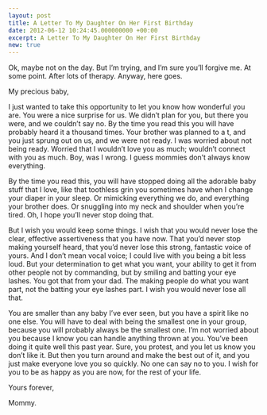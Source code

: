 ```yaml
---
layout: post
title: A Letter To My Daughter On Her First Birthday
date: 2012-06-12 10:24:45.000000000 +00:00
excerpt: A Letter To My Daughter On Her First Birthday
new: true
---
```


Ok, maybe not on the day. But I’m trying, and I’m sure you’ll forgive me. At some point. After lots of therapy. Anyway, here goes.

My precious baby,

I just wanted to take this opportunity to let you know how wonderful you are. You were a nice surprise for us. We didn’t plan for you, but there you were, and we couldn’t say no. By the time you read this you will have probably heard it a thousand times. Your brother was planned to a t, and you just sprung out on us, and we were not ready. I was worried about not being ready. Worried that I wouldn’t love you as much; wouldn’t connect with you as much. Boy, was I wrong. I guess mommies don’t always know everything.

By the time you read this, you will have stopped doing all the adorable baby stuff that I love, like that toothless grin you sometimes have when I change your diaper in your sleep. Or mimicking everything we do, and everything your brother does. Or snuggling into my neck and shoulder when you’re tired. Oh, I hope you’ll never stop doing that.

But I wish you would keep some things. I wish that you would never lose the clear, effective assertiveness that you have now. That you’d never stop making yourself heard, that you’d never lose this strong, fantastic voice of yours. And I don’t mean vocal voice; I could live with you being a bit less loud. But your determination to get what you want, your ability to get it from other people not by commanding, but by smiling and batting your eye lashes. You got that from your dad. The making people do what you want part, not the batting your eye lashes part. I wish you would never lose all that.

You are smaller than any baby I’ve ever seen, but you have a spirit like no one else. You will have to deal with being the smallest one in your group, because you will probably always be the smallest one. I’m not worried about you because I know you can handle anything thrown at you. You’ve been doing it quite well this past year. Sure, you protest, and you let us know you don’t like it. But then you turn around and make the best out of it, and you just make everyone love you so quickly. No one can say no to you. I wish for you to be as happy as you are now, for the rest of your life.

Yours forever,

Mommy.
